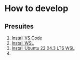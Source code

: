 # How to develop
## Presuites
1. [Install VS Code](https://code.visualstudio.com/)
2. [Install WSL](https://learn.microsoft.com/en-us/windows/wsl/install-manual)
3. [Install Ubuntu 22.04.3 LTS WSL](https://www.microsoft.com/store/productId/9PN20MSR04DW?ocid=pdpshare)
4. 
   
